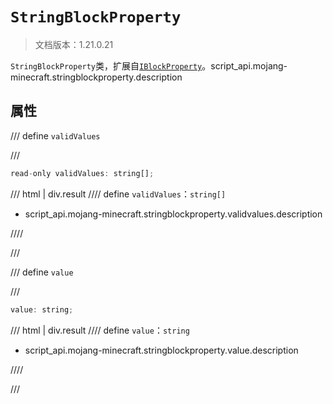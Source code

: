 # `StringBlockProperty`

> 文档版本：1.21.0.21

`StringBlockProperty`类，扩展自[`IBlockProperty`](./iblockproperty.md)。script_api.mojang-minecraft.stringblockproperty.description

## 属性

/// define
`validValues`


///

```js
read-only validValues: string[];
```

/// html | div.result
//// define
`validValues`：`string[]`

- script_api.mojang-minecraft.stringblockproperty.validvalues.description


////

///


/// define
`value`


///

```js
value: string;
```

/// html | div.result
//// define
`value`：`string`

- script_api.mojang-minecraft.stringblockproperty.value.description


////

///

